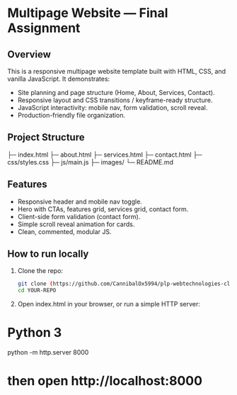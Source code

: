 # Multipage Website — Final Assignment

## Overview
This is a responsive multipage website template built with HTML, CSS, and vanilla JavaScript. It demonstrates:
- Site planning and page structure (Home, About, Services, Contact).
- Responsive layout and CSS transitions / keyframe-ready structure.
- JavaScript interactivity: mobile nav, form validation, scroll reveal.
- Production-friendly file organization.

## Project Structure
├─ index.html
├─ about.html
├─ services.html
├─ contact.html
├─ css/styles.css
├─ js/main.js
├─ images/
└─ README.md


## Features
- Responsive header and mobile nav toggle.
- Hero with CTAs, features grid, services grid, contact form.
- Client-side form validation (contact form).
- Simple scroll reveal animation for cards.
- Clean, commented, modular JS.

## How to run locally
1. Clone the repo:
   ```bash
   git clone (https://github.com/CannibalOx5994/plp-webtechnologies-classroom-july2025-july-2025-final-project-and-deployment-Final-Project-and-Depl.git)
   cd YOUR-REPO

2. Open index.html in your browser, or run a simple HTTP server:

# Python 3
python -m http.server 8000
# then open http://localhost:8000
